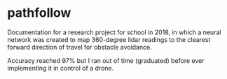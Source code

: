 # pathfollow

Documentation for a research project for school in 2018, in which a neural network was created to map 360-degree lidar readings to the clearest forward direction of travel for obstacle avoidance. 

Accuracy reached 97% but I ran out of time (graduated) before ever implementing it in control of a drone.
